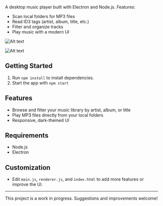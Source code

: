 
A desktop music player built with Electron and Node.js. Features:
- Scan local folders for MP3 files
- Read ID3 tags (artist, album, title, etc.)
- Filter and organize tracks
- Play music with a modern UI

![Alt text](https://i.imgur.com/ITImpPG.png)

![Alt text](https://i.imgur.com/5cZF49y.png)

## Getting Started

1. Run `npm install` to install dependencies.
2. Start the app with `npm start`

## Features
- Browse and filter your music library by artist, album, or title
- Play MP3 files directly from your local folders
- Responsive, dark-themed UI

## Requirements
- Node.js
- Electron

## Customization
- Edit `main.js`, `renderer.js`, and `index.html` to add more features or improve the UI.

---
This project is a work in progress. Suggestions and improvements welcome!
